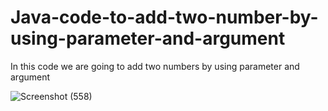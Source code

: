 # Java-code-to-add-two-number-by-using-parameter-and-argument

In this code we are going to add two numbers by using parameter and argument

![Screenshot (558)](https://github.com/RishabhRaj240/Java-code-to-add-two-number-by-using-parameter-and-argument/assets/155876855/3fbc1243-e293-4096-b840-b12180981630)
